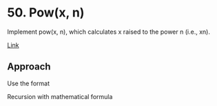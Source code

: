 # 50. Pow(x, n)

Implement pow(x, n), which calculates x raised to the power n (i.e., xn).

[Link]()

## Approach

Use the format

Recursion with mathematical formula